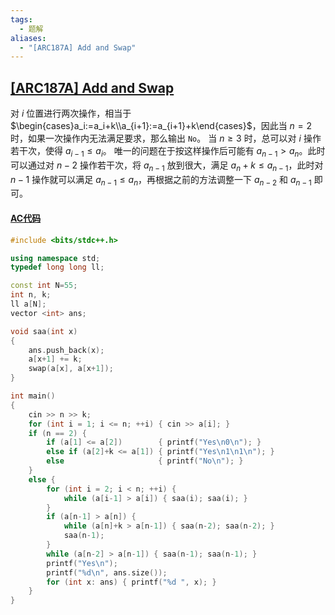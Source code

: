 ```yaml
---
tags:
  - 题解
aliases:
  - "[ARC187A] Add and Swap"
---
```

## [[ARC187A] Add and Swap](https://www.luogu.com.cn/problem/AT_arc187_a)

对 $i$ 位置进行两次操作，相当于 $\begin{cases}a_i:=a_i+k\\a_{i+1}:=a_{i+1}+k\end{cases}$，因此当 $n=2$ 时，如果一次操作内无法满足要求，那么输出 `No`。
当 $n\geq3$ 时，总可以对 $i$ 操作若干次，使得 $a_{i-1}\leq a_i$。
唯一的问题在于按这样操作后可能有 $a_{n-1}>a_n$。此时可以通过对 $n-2$ 操作若干次，将 $a_{n-1}$ 放到很大，满足 $a_n+k\leq a_{n-1}$，此时对 $n-1$ 操作就可以满足 $a_{n-1}\leq a_n$，再根据之前的方法调整一下 $a_{n-2}$ 和 $a_{n-1}$ 即可。

#### [AC代码](https://www.luogu.com.cn/record/190102123)

```cpp
#include <bits/stdc++.h>

using namespace std;
typedef long long ll;

const int N=55;
int n, k;
ll a[N];
vector <int> ans;

void saa(int x)
{
    ans.push_back(x);
    a[x+1] += k;
    swap(a[x], a[x+1]);
}

int main()
{
    cin >> n >> k;
    for (int i = 1; i <= n; ++i) { cin >> a[i]; }
    if (n == 2) {
        if (a[1] <= a[2])        { printf("Yes\n0\n"); }
        else if (a[2]+k <= a[1]) { printf("Yes\n1\n1\n"); }
        else                     { printf("No\n"); }
    }
    else {
        for (int i = 2; i < n; ++i) {
            while (a[i-1] > a[i]) { saa(i); saa(i); }
        }
        if (a[n-1] > a[n]) {
            while (a[n]+k > a[n-1]) { saa(n-2); saa(n-2); }
            saa(n-1);
        }
        while (a[n-2] > a[n-1]) { saa(n-1); saa(n-1); }
        printf("Yes\n");
        printf("%d\n", ans.size());
        for (int x: ans) { printf("%d ", x); }
    }
}
```
